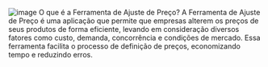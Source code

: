 ![image](https://github.com/user-attachments/assets/5b99201f-8074-4daa-bfe6-c441542aef84)
O que é a Ferramenta de Ajuste de Preço?
A Ferramenta de Ajuste de Preço é uma aplicação que permite que empresas alterem os preços de seus produtos de forma eficiente, levando em consideração diversos fatores como custo, demanda, concorrência e condições de mercado. Essa ferramenta facilita o processo de definição de preços, economizando tempo e reduzindo erros.
